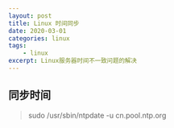 ```yaml
---
layout: post
title: Linux 时间同步
date: 2020-03-01
categories: linux
tags: 
    - linux
excerpt: Linux服务器时间不一致问题的解决
---
```


## 同步时间
> sudo /usr/sbin/ntpdate -u cn.pool.ntp.org